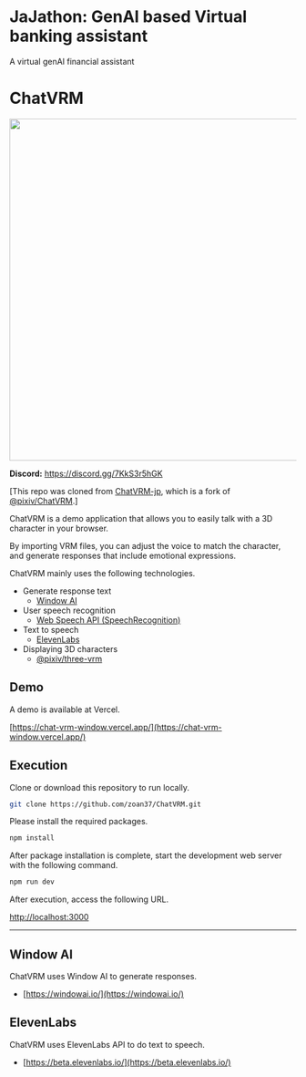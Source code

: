 # JaJathon: GenAI based Virtual banking assistant
A virtual genAI financial assistant 

# ChatVRM

<img src="https://github.com/zoan37/ChatVRM/blob/9d50c106cb971e9ef53cfff22e6ea9d75d61fe69/public/ogp-en.png" width="600">

**Discord:** https://discord.gg/7KkS3r5hGK

[This repo was cloned from [ChatVRM-jp](https://github.com/zoan37/ChatVRM-jp), which is a fork of [@pixiv/ChatVRM](https://github.com/pixiv/ChatVRM).]

ChatVRM is a demo application that allows you to easily talk with a 3D character in your browser.

By importing VRM files, you can adjust the voice to match the character, and generate responses that include emotional expressions.

ChatVRM mainly uses the following technologies.

- Generate response text
    - [Window AI](https://windowai.io/)
- User speech recognition
    - [Web Speech API (SpeechRecognition)](https://developer.mozilla.org/ja/docs/Web/API/SpeechRecognition)
- Text to speech
    - [ElevenLabs](https://beta.elevenlabs.io/)
- Displaying 3D characters
    - [@pixiv/three-vrm](https://github.com/pixiv/three-vrm)


## Demo

A demo is available at Vercel.

[https://chat-vrm-window.vercel.app/](https://chat-vrm-window.vercel.app/)


## Execution
Clone or download this repository to run locally.

```bash
git clone https://github.com/zoan37/ChatVRM.git
```

Please install the required packages.
```bash
npm install
```

After package installation is complete, start the development web server with the following command.
```bash
npm run dev
```

After execution, access the following URL.

[http://localhost:3000](http://localhost:3000) 


---

## Window AI

ChatVRM uses Window AI to generate responses.

- [https://windowai.io/](https://windowai.io/)


## ElevenLabs
ChatVRM uses ElevenLabs API to do text to speech.

- [https://beta.elevenlabs.io/](https://beta.elevenlabs.io/)
